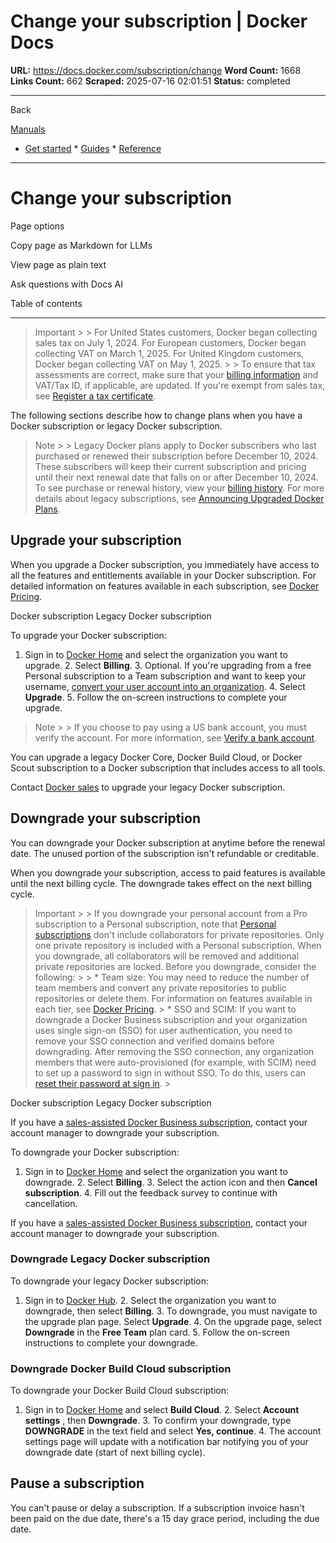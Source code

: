# Change your subscription | Docker Docs

**URL:** https://docs.docker.com/subscription/change
**Word Count:** 1668
**Links Count:** 662
**Scraped:** 2025-07-16 02:01:51
**Status:** completed

---

Back

[Manuals](https://docs.docker.com/manuals/)

  * [Get started](https://docs.docker.com/get-started/)   * [Guides](https://docs.docker.com/guides/)   * [Reference](https://docs.docker.com/reference/)

* * *

# Change your subscription

Page options

Copy page as Markdown for LLMs

View page as plain text

Ask questions with Docs AI

Table of contents

* * *

> Important >  > For United States customers, Docker began collecting sales tax on July 1, 2024. For European customers, Docker began collecting VAT on March 1, 2025. For United Kingdom customers, Docker began collecting VAT on May 1, 2025. >  > To ensure that tax assessments are correct, make sure that your [billing information](https://docs.docker.com/billing/details/) and VAT/Tax ID, if applicable, are updated. If you're exempt from sales tax, see [Register a tax certificate](https://docs.docker.com/billing/tax-certificate/).

The following sections describe how to change plans when you have a Docker subscription or legacy Docker subscription.

> Note >  > Legacy Docker plans apply to Docker subscribers who last purchased or renewed their subscription before December 10, 2024. These subscribers will keep their current subscription and pricing until their next renewal date that falls on or after December 10, 2024. To see purchase or renewal history, view your [billing history](https://docs.docker.com/billing/history/). For more details about legacy subscriptions, see [Announcing Upgraded Docker Plans](https://www.docker.com/blog/november-2024-updated-plans-announcement/).

## Upgrade your subscription

When you upgrade a Docker subscription, you immediately have access to all the features and entitlements available in your Docker subscription. For detailed information on features available in each subscription, see [Docker Pricing](https://www.docker.com/pricing).

Docker subscription  Legacy Docker subscription

To upgrade your Docker subscription:

  1. Sign in to [Docker Home](https://app.docker.com/) and select the organization you want to upgrade.   2. Select **Billing**.   3. Optional. If you're upgrading from a free Personal subscription to a Team subscription and want to keep your username, [convert your user account into an organization](https://docs.docker.com/admin/organization/convert-account/).   4. Select **Upgrade**.   5. Follow the on-screen instructions to complete your upgrade.

> Note >  > If you choose to pay using a US bank account, you must verify the account. For more information, see [Verify a bank account](https://docs.docker.com/billing/payment-method/#verify-a-bank-account).

You can upgrade a legacy Docker Core, Docker Build Cloud, or Docker Scout subscription to a Docker subscription that includes access to all tools.

Contact [Docker sales](https://www.docker.com/pricing/contact-sales/) to upgrade your legacy Docker subscription.

## Downgrade your subscription

You can downgrade your Docker subscription at anytime before the renewal date. The unused portion of the subscription isn't refundable or creditable.

When you downgrade your subscription, access to paid features is available until the next billing cycle. The downgrade takes effect on the next billing cycle.

> Important >  > If you downgrade your personal account from a Pro subscription to a Personal subscription, note that [Personal subscriptions](https://docs.docker.com/subscription/details/#docker-personal) don't include collaborators for private repositories. Only one private repository is included with a Personal subscription. When you downgrade, all collaborators will be removed and additional private repositories are locked. Before you downgrade, consider the following: >  >   * Team size: You may need to reduce the number of team members and convert any private repositories to public repositories or delete them. For information on features available in each tier, see [Docker Pricing](https://www.docker.com/pricing). >   * SSO and SCIM: If you want to downgrade a Docker Business subscription and your organization uses single sign-on \(SSO\) for user authentication, you need to remove your SSO connection and verified domains before downgrading. After removing the SSO connection, any organization members that were auto-provisioned \(for example, with SCIM\) need to set up a password to sign in without SSO. To do this, users can [reset their password at sign in](https://docs.docker.com/accounts/create-account/#reset-your-password-at-sign-in). > 

Docker subscription  Legacy Docker subscription

If you have a [sales-assisted Docker Business subscription](https://docs.docker.com/subscription/details/#sales-assisted), contact your account manager to downgrade your subscription.

To downgrade your Docker subscription:

  1. Sign in to [Docker Home](https://app.docker.com/) and select the organization you want to downgrade.   2. Select **Billing**.   3. Select the action icon and then **Cancel subscription**.   4. Fill out the feedback survey to continue with cancellation.

If you have a [sales-assisted Docker Business subscription](https://docs.docker.com/subscription/details/#sales-assisted), contact your account manager to downgrade your subscription.

### Downgrade Legacy Docker subscription

To downgrade your legacy Docker subscription:

  1. Sign in to [Docker Hub](https://hub.docker.com/billing).   2. Select the organization you want to downgrade, then select **Billing**.   3. To downgrade, you must navigate to the upgrade plan page. Select **Upgrade**.   4. On the upgrade page, select **Downgrade** in the **Free Team** plan card.   5. Follow the on-screen instructions to complete your downgrade.

### Downgrade Docker Build Cloud subscription

To downgrade your Docker Build Cloud subscription:

  1. Sign in to [Docker Home](https://app.docker.com) and select **Build Cloud**.   2. Select **Account settings** , then **Downgrade**.   3. To confirm your downgrade, type **DOWNGRADE** in the text field and select **Yes, continue**.   4. The account settings page will update with a notification bar notifying you of your downgrade date \(start of next billing cycle\).

## Pause a subscription

You can't pause or delay a subscription. If a subscription invoice hasn't been paid on the due date, there's a 15 day grace period, including the due date.